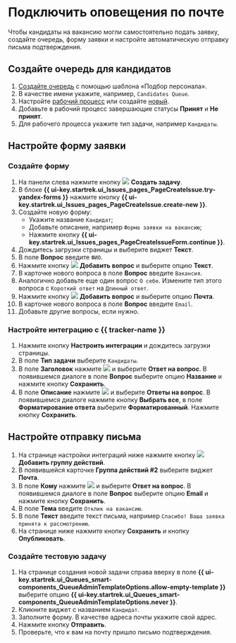# Подключить оповещения по почте

Чтобы кандидаты на вакансию могли самостоятельно подать заявку, создайте очередь, форму заявки и настройте автоматическую отправку письма подтверждения.

## Создайте очередь для кандидатов

1. [Создайте очередь](manager/create-queue.md) с помощью шаблона «Подбор персонала». 
1. В качестве имени укажите, например, `Candidates Queue`.
1. Настройте [рабочий процесс](manager/workflows.md#section_hire) или создайте [новый](manager/add-workflow.md).
1. Добавьте в рабочий процесс завершающие статусы **Принят** и **Не принят**.
1. Для рабочего процесса укажите тип задачи, например `Кандидаты`.
 
## Настройте форму заявки

### Создайте форму 

1. На панели слева нажмите кнопку ![](../_assets/tracker/svg/icon-add.svg) **Создать задачу**.
1. В блоке **{{ ui-key.startrek.ui_Issues_pages_PageCreateIssue.try-yandex-forms }}** нажмите кнопку **{{ ui-key.startrek.ui_Issues_pages_PageCreateIssue.create-new }}**.
1. Создайте новую форму:
	* Укажите название `Кандидат`;
	* Добавьте описание, например `Форма заявки на вакансию`;
	* Нажмите кнопку **{{ ui-key.startrek.ui_Issues_pages_PageCreateIssueForm.continue }}**.
1. Дождитесь загрузки страницы и выберите виджет **Текст**.
1. В поле **Вопрос** введите `ФИО`.
1. Нажмите кнопку ![](../_assets/tracker/svg/icon-add.svg) **Добавить вопрос** и выберите опцию **Текст**.
1. В карточке нового вопроса в поле **Вопрос** введите `Вакансия`.
1. Аналогично добавьте еще один вопрос `О себе`. Измените тип этого вопроса с `Короткий ответ` на `Длинный ответ`.
1. Нажмите кнопку ![](../_assets/tracker/svg/icon-add.svg) **Добавить вопрос** и выберите опцию **Почта**.
1. В карточке нового вопроса в поле **Вопрос** введите `Email`.
1. Добавьте другие вопросы, если нужно.

### Настройте интеграцию с {{ tracker-name }} 

1. Нажмите кнопку **Настроить интеграции** и дождитесь загрузки страницы.
1. В поле **Тип задачи** выберите `Кандидаты`.
1. В поле **Заголовок** нажмите ![](../_assets/tracker/svg/icon-add.svg) и выберите **Ответ на вопрос**. В появившемся диалоге в поле **Вопрос** выберите опцию **Название** и нажмите кнопку **Сохранить**.
1. В поле **Описание** нажмите ![](../_assets/tracker/svg/icon-add.svg) и выберите **Ответы на вопрос**. В появившемся диалоге нажмите кнопку **Выбрать все**, в поле **Форматирование ответа** выберите **Форматированный**. Нажмите кнопку **Сохранить**.

## Настройте отправку письма

1. На странице настройки интеграций ниже нажмите кнопку ![](../_assets/tracker/svg/icon-add.svg)**Добавить группу действий**.
1. В появившейся карточке **Группа действий #2** выберите виджет **Почта**.
1. В поле **Кому** нажмите ![](../_assets/tracker/svg/icon-add.svg) и выберите **Ответ на вопрос**. В появившемся диалоге в поле **Вопрос** выберите опцию **Email** и нажмите кнопку **Сохранить**. 
1. В поле **Тема** введите `Отклик на вакансию`.
1. В поле **Текст** введите текст письма, например `Спасибо! Ваша заявка принята к рассмотрению`.
1. На странице ниже нажмите кнопку **Сохранить** и кнопку **Опубликовать**.

### Создайте тестовую задачу

1. На странице создания новой задачи справа вверху в поле **{{ ui-key.startrek.ui_Queues_smart-components_QueueAdminTemplateOptions.allow-empty-template }}** выберите опцию **{{ ui-key.startrek.ui_Queues_smart-components_QueueAdminTemplateOptions.never }}**.
1. Кликните виджет с названием `Кандидат`.
1. Заполните форму. В качестве адреса почты укажите свой адрес. 
1. Нажмите кнопку **Отправить**.
1. Проверьте, что к вам на почту пришло письмо подтверждения.
